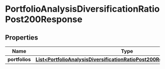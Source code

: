 

# PortfolioAnalysisDiversificationRatioPost200Response


## Properties

| Name | Type | Description | Notes |
|------------ | ------------- | ------------- | -------------|
|**portfolios** | [**List&lt;PortfolioAnalysisDiversificationRatioPost200ResponsePortfoliosInner&gt;**](PortfolioAnalysisDiversificationRatioPost200ResponsePortfoliosInner.md) |  |  |



